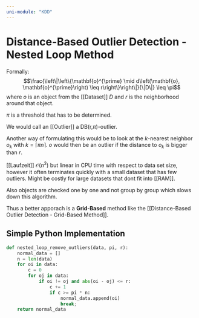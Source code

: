 ```yaml
---
uni-module: "KDD"
---
```


# Distance-Based Outlier Detection - Nested Loop Method

Formally:
$$\frac{\left\|\left\{\mathbf{o}^{\prime} \mid d\left(\mathbf{o}, \mathbf{o}^{\prime}\right) \leq r\right\}\right\|}{\|D\|} \leq \pi$$
where $o$ is an object from the [[Dataset]] $D$ and $r$ is the neighborhood around that object.

$\pi$ is a threshold that has to be determined.

We would call an [[Outlier]] a DB(r,$\pi$)-outlier.

Another way of formulating this would be to look at the $k$-nearest neighbor $o_{k}$ with $k=\lceil\pi n\rceil$.
$o$ would then be an outlier if the distance to $o_{k}$ is bigger than $r$.

[[Laufzeit]] $\mathcal{O}(n^{2})$ but linear in CPU time with respect to data set size, however it often terminates quickly with a small dataset that has few outliers.
Might be costly for large datasets that dont fit into [[RAM]].

Also objects are checked one by one and not group by group which slows down this algorithm.

Thus a better apporach is a **Grid-Based** method like the [[Distance-Based Outlier Detection - Grid-Based Method]].

## Simple Python Implementation

```python
def nested_loop_remove_outliers(data, pi, r):
    normal_data = []
    n = len(data)
    for oi in data:
        c = 0
        for oj in data:
            if oi != oj and abs(oi - oj) <= r:
                c += 1
                if c >= pi * n:
                    normal_data.append(oi)
                    break;
    return normal_data
```

